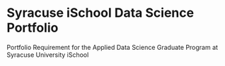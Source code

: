 # Syracuse iSchool Data Science Portfolio
Portfolio Requirement for the Applied Data Science Graduate Program at Syracuse University iSchool
